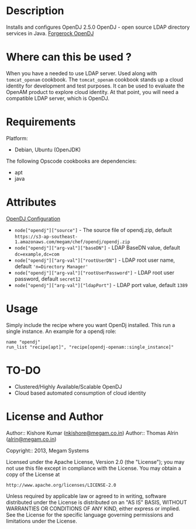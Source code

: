 Description
===========

Installs and configures OpenDJ 2.5.0
OpenDJ - open source LDAP directory services in Java.
[Forgerock OpenDJ](http://opendj.forgerock.org)

Where can this be used ?
============

When you have a needed to use LDAP server. Used along with `tomcat_openam` cookbook. The `tomcat_openam` cookbook
stands up a cloud identity for development and test purposes. It can be used to evaluate the OpenAM product to explore cloud identity.
At that point, you will need a compatible LDAP server, which is OpenDJ.

Requirements
============

Platform:

* Debian, Ubuntu (OpenJDK)

The following Opscode cookbooks are dependencies:

* apt
* java

Attributes
==========

[OpenDJ Configuration](http://opendj.forgerock.org/doc/install-guide/index.html)
* `node["opendj"]["source"]` - The source file of opendj.zip, default `https://s3-ap-southeast-1.amazonaws.com/megam/chef/opendj/opendj.zip`
* `node["opendj"]["arg-val"]["baseDN"]` - LDAP BaseDN value, default `dc=example,dc=com`
* `node["opendj"]["arg-val"]["rootUserDN"]` - LDAP root user name, default `'n=Directory Manager'`
* `node["opendj"]["arg-val"]["rootUserPassword"]` - LDAP root user password, default `secret12`
* `node["opendj"]["arg-val"]["ldapPort"]` - LDAP port value, default `1389`


Usage
=====

Simply include the recipe where you want OpenDj installed. This run a single instance.
An example for a opendj role:

    name "opendj"
    run_list "recipe[apt]", "recipe[opendj-openam::single_instance]"

TO-DO
=====

* Clustered/Highly Available/Scalable OpenDJ
* Cloud based automated consumption of cloud identity

License and Author
==================

Author:: Kishore Kumar (<nkishore@megam.co.in>)
Author:: Thomas Alrin (<alrin@megam.co.in>)

Copyright:: 2013, Megam Systems

Licensed under the Apache License, Version 2.0 (the "License");
you may not use this file except in compliance with the License.
You may obtain a copy of the License at

    http://www.apache.org/licenses/LICENSE-2.0

Unless required by applicable law or agreed to in writing, software
distributed under the License is distributed on an "AS IS" BASIS,
WITHOUT WARRANTIES OR CONDITIONS OF ANY KIND, either express or implied.
See the License for the specific language governing permissions and
limitations under the License.
